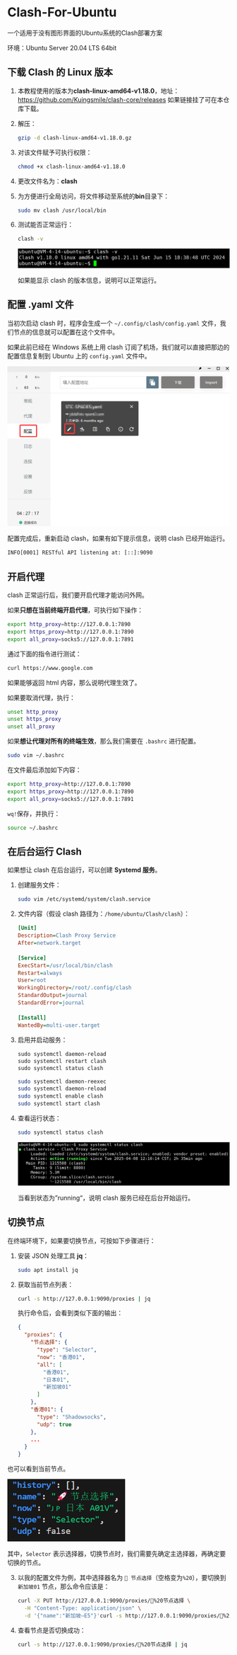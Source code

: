 # Clash-For-Ubuntu
一个适用于没有图形界面的Ubuntu系统的Clash部署方案

环境：Ubuntu Server 20.04 LTS 64bit

## 下载 Clash 的 Linux 版本

1. 本教程使用的版本为**clash-linux-amd64-v1.18.0**，地址：https://github.com/Kuingsmile/clash-core/releases 如果链接挂了可在本仓库下载。

2. 解压：

   ```bash
   gzip -d clash-linux-amd64-v1.18.0.gz
   ```

3. 对该文件赋予可执行权限：

   ```bash
   chmod +x clash-linux-amd64-v1.18.0
   ```

4. 更改文件名为：**clash**

5. 为方便进行全局访问，将文件移动至系统的**bin**目录下：

   ```bash
   sudo mv clash /usr/local/bin
   ```

6. 测试能否正常运行：

   ```bash
   clash -v
   ```

   ![image-20250408141524867](https://raw.githubusercontent.com/Kutbas/GraphBed/main/Typora/202504082135037.png)

   如果能显示 clash 的版本信息，说明可以正常运行。

## 配置 .yaml 文件

当初次启动 clash 时，程序会生成一个 `~/.config/clash/config.yaml` 文件，我们节点的信息就可以配置在这个文件中。

如果此前已经在 Windows 系统上用 clash 订阅了机场，我们就可以直接把那边的配置信息复制到 Ubuntu 上的 `config.yaml` 文件中。

![image-20250408142547903](https://raw.githubusercontent.com/Kutbas/GraphBed/main/Typora/202504082136900.png)

配置完成后，重新启动 clash，如果有如下提示信息，说明 clash 已经开始运行。

```txt
INFO[0001] RESTful API listening at: [::]:9090
```

## 开启代理

clash 正常运行后，我们要开启代理才能访问外网。

如果**只想在当前终端开启代理**，可执行如下操作：

```bash
export http_proxy=http://127.0.0.1:7890
export https_proxy=http://127.0.0.1:7890
export all_proxy=socks5://127.0.0.1:7891
```

通过下面的指令进行测试：

```bash
curl https://www.google.com
```

如果能够返回 html 内容，那么说明代理生效了。

如果要取消代理，执行：

```bash
unset http_proxy
unset https_proxy
unset all_proxy		
```

如果**想让代理对所有的终端生效**，那么我们需要在 `.bashrc` 进行配置。

```bash
sudo vim ~/.bashrc
```

在文件最后添加如下内容：

```bash
export http_proxy=http://127.0.0.1:7890
export https_proxy=http://127.0.0.1:7890
export all_proxy=socks5://127.0.0.1:7891
```

`wq!`保存，并执行：

```bash
source ~/.bashrc
```

## 在后台运行 Clash

如果想让 clash 在后台运行，可以创建 **Systemd 服务**。

1. 创建服务文件：

   ```bash
   sudo vim /etc/systemd/system/clash.service
   ```

2. 文件内容（假设 clash 路径为：`/home/ubuntu/Clash/clash`）：

   ```ini
   [Unit]
   Description=Clash Proxy Service
   After=network.target
   
   [Service]
   ExecStart=/usr/local/bin/clash
   Restart=always
   User=root
   WorkingDirectory=/root/.config/clash
   StandardOutput=journal
   StandardError=journal
   
   [Install]
   WantedBy=multi-user.target
   ```

3. 启用并启动服务：

   ```
   sudo systemctl daemon-reload
   sudo systemctl restart clash
   sudo systemctl status clash
   ```

   

   ```bash
   sudo systemctl daemon-reexec
   sudo systemctl daemon-reload
   sudo systemctl enable clash
   sudo systemctl start clash
   ```

4. 查看运行状态：

   ```bash
   sudo systemctl status clash
   ```

   ![image-20250408144552017](https://raw.githubusercontent.com/Kutbas/GraphBed/main/Typora/202504082136694.png)

   当看到状态为”running“，说明 clash 服务已经在后台开始运行。

## 切换节点

在终端环境下，如果要切换节点，可按如下步骤进行：

1. 安装 JSON 处理工具 **jq**：

   ```bash
   sudo apt install jq
   ```

2. 获取当前节点列表：

   ```bash
   curl -s http://127.0.0.1:9090/proxies | jq
   ```

   执行命令后，会看到类似下面的输出：

   ```json
   {
     "proxies": {
       "节点选择": {
         "type": "Selector",
         "now": "香港01",
         "all": [
           "香港01",
           "日本01",
           "新加坡01"
         ]
       },
       "香港01": {
         "type": "Shadowsocks",
         "udp": true
       },
       ...
     }
   }
   ```

也可以看到当前节点。

![image-20250408210931109](https://raw.githubusercontent.com/Kutbas/GraphBed/main/Typora/202504082135633.png)

其中，`Selector` 表示选择器，切换节点时，我们需要先确定主选择器，再确定要切换的节点。

3. 以我的配置文件为例，其中选择器名为 `🚀 节点选择`（空格变为`%20`），要切换到 `新加坡01` 节点，那么命令应该是：

   ```bash
   curl -X PUT http://127.0.0.1:9090/proxies/🚀%20节点选择 \
     -H "Content-Type: application/json" \
     -d '{"name":"新加坡—E5"}'curl -s http://127.0.0.1:9090/proxies/🚀%20节点选择 | jq
   ```

4. 查看节点是否切换成功：

   ```bash
   curl -s http://127.0.0.1:9090/proxies/🚀%20节点选择 | jq
   ```

   
